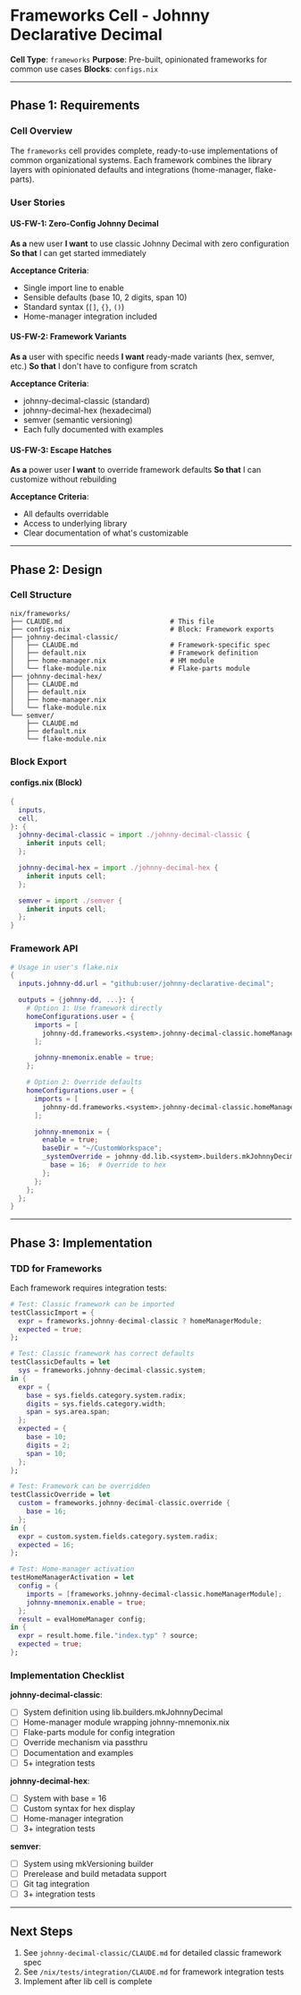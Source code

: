 # Frameworks Cell - Johnny Declarative Decimal

**Cell Type**: `frameworks`
**Purpose**: Pre-built, opinionated frameworks for common use cases
**Blocks**: `configs.nix`

---

## Phase 1: Requirements

### Cell Overview

The `frameworks` cell provides complete, ready-to-use implementations of common organizational systems. Each framework combines the library layers with opinionated defaults and integrations (home-manager, flake-parts).

### User Stories

#### US-FW-1: Zero-Config Johnny Decimal
**As a** new user
**I want** to use classic Johnny Decimal with zero configuration
**So that** I can get started immediately

**Acceptance Criteria**:
- Single import line to enable
- Sensible defaults (base 10, 2 digits, span 10)
- Standard syntax (`[]`, `{}`, `()`)
- Home-manager integration included

#### US-FW-2: Framework Variants
**As a** user with specific needs
**I want** ready-made variants (hex, semver, etc.)
**So that** I don't have to configure from scratch

**Acceptance Criteria**:
- johnny-decimal-classic (standard)
- johnny-decimal-hex (hexadecimal)
- semver (semantic versioning)
- Each fully documented with examples

#### US-FW-3: Escape Hatches
**As a** power user
**I want** to override framework defaults
**So that** I can customize without rebuilding

**Acceptance Criteria**:
- All defaults overridable
- Access to underlying library
- Clear documentation of what's customizable

---

## Phase 2: Design

### Cell Structure

```
nix/frameworks/
├── CLAUDE.md                           # This file
├── configs.nix                         # Block: Framework exports
├── johnny-decimal-classic/
│   ├── CLAUDE.md                       # Framework-specific spec
│   ├── default.nix                     # Framework definition
│   ├── home-manager.nix                # HM module
│   └── flake-module.nix                # Flake-parts module
├── johnny-decimal-hex/
│   ├── CLAUDE.md
│   ├── default.nix
│   ├── home-manager.nix
│   └── flake-module.nix
└── semver/
    ├── CLAUDE.md
    ├── default.nix
    └── flake-module.nix
```

### Block Export

#### configs.nix (Block)
```nix
{
  inputs,
  cell,
}: {
  johnny-decimal-classic = import ./johnny-decimal-classic {
    inherit inputs cell;
  };

  johnny-decimal-hex = import ./johnny-decimal-hex {
    inherit inputs cell;
  };

  semver = import ./semver {
    inherit inputs cell;
  };
}
```

### Framework API

```nix
# Usage in user's flake.nix
{
  inputs.johnny-dd.url = "github:user/johnny-declarative-decimal";

  outputs = {johnny-dd, ...}: {
    # Option 1: Use framework directly
    homeConfigurations.user = {
      imports = [
        johnny-dd.frameworks.<system>.johnny-decimal-classic.homeManagerModule
      ];

      johnny-mnemonix.enable = true;
    };

    # Option 2: Override defaults
    homeConfigurations.user = {
      imports = [
        johnny-dd.frameworks.<system>.johnny-decimal-classic.homeManagerModule
      ];

      johnny-mnemonix = {
        enable = true;
        baseDir = "~/CustomWorkspace";
        _systemOverride = johnny-dd.lib.<system>.builders.mkJohnnyDecimal {
          base = 16;  # Override to hex
        };
      };
    };
  };
}
```

---

## Phase 3: Implementation

### TDD for Frameworks

Each framework requires integration tests:

```nix
# Test: Classic framework can be imported
testClassicImport = {
  expr = frameworks.johnny-decimal-classic ? homeManagerModule;
  expected = true;
};

# Test: Classic framework has correct defaults
testClassicDefaults = let
  sys = frameworks.johnny-decimal-classic.system;
in {
  expr = {
    base = sys.fields.category.system.radix;
    digits = sys.fields.category.width;
    span = sys.area.span;
  };
  expected = {
    base = 10;
    digits = 2;
    span = 10;
  };
};

# Test: Framework can be overridden
testClassicOverride = let
  custom = frameworks.johnny-decimal-classic.override {
    base = 16;
  };
in {
  expr = custom.system.fields.category.system.radix;
  expected = 16;
};

# Test: Home-manager activation
testHomeManagerActivation = let
  config = {
    imports = [frameworks.johnny-decimal-classic.homeManagerModule];
    johnny-mnemonix.enable = true;
  };
  result = evalHomeManager config;
in {
  expr = result.home.file."index.typ" ? source;
  expected = true;
};
```

### Implementation Checklist

**johnny-decimal-classic**:
- [ ] System definition using lib.builders.mkJohnnyDecimal
- [ ] Home-manager module wrapping johnny-mnemonix.nix
- [ ] Flake-parts module for config integration
- [ ] Override mechanism via passthru
- [ ] Documentation and examples
- [ ] 5+ integration tests

**johnny-decimal-hex**:
- [ ] System with base = 16
- [ ] Custom syntax for hex display
- [ ] Home-manager integration
- [ ] 3+ integration tests

**semver**:
- [ ] System using mkVersioning builder
- [ ] Prerelease and build metadata support
- [ ] Git tag integration
- [ ] 3+ integration tests

---

## Next Steps

1. See `johnny-decimal-classic/CLAUDE.md` for detailed classic framework spec
2. See `/nix/tests/integration/CLAUDE.md` for framework integration tests
3. Implement after lib cell is complete
